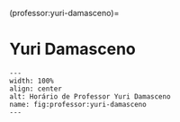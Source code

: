 (professor:yuri-damasceno)=

# Yuri Damasceno

```{figure} ../_static/img/professor/yuri-damasceno.png
---
width: 100%
align: center
alt: Horário de Professor Yuri Damasceno
name: fig:professor:yuri-damasceno
---
```

